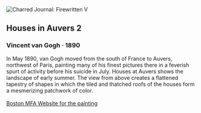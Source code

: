 <div class="artwork-of-the-day">
  <div class="container">
    <div class="img-wrapper">
      <img
        src="https://uploads2.wikiart.org/images/vincent-van-gogh/houses-in-auvers-2-1890.jpg!Large.jpg"
        alt="Charred Journal: Firewritten V" />
    </div>
    <div class="artwork-detail">
      <div class="artwork-origin"> 
        <h2 class="artwork-name">Houses in Auvers 2</h2>
        <h3 class="artist">
          Vincent van Gogh
                    ·  1890
        </h3>
      </div>
      <p class="description">
        <span class="artwork-description-text ng-binding" ng-bind-html="viewModel.ArtworkOfTheDay.Description | unsafe">In May 1890, van Gogh moved from the south of France to Auvers, northwest of Paris, painting many of his finest pictures there in a feverish spurt of activity before his suicide in July. Houses at Auvers shows the landscape of early summer. The view from above creates a flattened tapestry of shapes in which the tiled and thatched roofs of the houses form a mesmerizing patchwork of color.<br><br><a target="_blank" href="https://collections.mfa.org/objects/33278/houses-at-auvers?ctx=ba6379fd-8457-4b21-985c-037c940d6b7e&amp;idx=0">Boston MFA Website for the painting</a></span>
                        <div class="text-shadow-container" ng-show="showShadow" style=""></div>
      </p>
    </div>
  </div>

</div>
